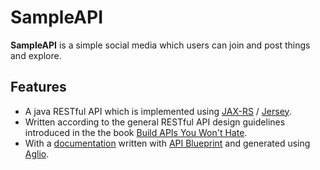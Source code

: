 # SampleAPI

__SampleAPI__ is a simple social media which users can join and post things and explore.

## Features

- A java RESTful API which is implemented using [JAX-RS](https://jax-rs-spec.java.net/) / [Jersey](https://jersey.java.net/).
- Written according to the general RESTful API design guidelines introduced in the the book [Build APIs You Won't Hate](https://apisyouwonthate.com/).
- With a [documentation](https://github.com/melika-barzegaran-hosseini/SampleAPI/blob/5514146ae0191059435fe72800d8095ea639de40/documentation/documentation.html) written with [API Blueprint](https://apiblueprint.org/) and generated using [Aglio](https://github.com/danielgtaylor/aglio).